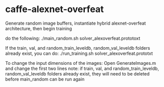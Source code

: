 caffe-alexnet-overfeat
======================

Generate random image buffers, instantiate hybrid alexnet-overfeat architecture, then begin training

do the following:
./main_random.sh solver_alexoverfeat.prototoxt


If the train, val, and random_train_leveldb, random_val_leveldb folders already exist, you can do:
./run_training.sh solver_alexoverfeat.prototxt

To change the input dimensions of the images:
Open GenerateImages.m and change the first two lines
note: if train, val, and random_train_leveldb, random_val_leveldb folders already exist, they will need to be deleted 
before main_random can be run again

